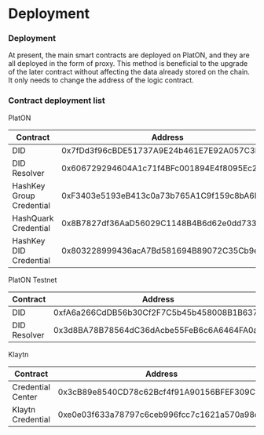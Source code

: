 # Deployment

### Deployment

At present, the main smart contracts are deployed on PlatON, and they are all deployed in the form of proxy. This method is beneficial to the upgrade of the later contract without affecting the data already stored on the chain. It only needs to change the address of the logic contract.

### Contract deployment list

PlatON

| Contract                 | Address                                    |
| ------------------------ | ------------------------------------------ |
| DID                      | 0x7fDd3f96cBDE51737A9E24b461E7E92A057C3BBf |
| DID Resolver             | 0x606729294604A1c71f4BFc001894E4f8095Ec2eF |
| HashKey Group Credential | 0xF3403e5193eB413c0a73b765A1C9f159c8bA6E18 |
| HashQuark Credential     | 0x8B7827df36AaD56029C1148B4B6d62e0dd733406 |
| HashKey DID Credential   | 0x803228999436acA7Bd581694B89072C35Cb9e68d |

PlatON Testnet

| Contract     | Address |
| ------------ | ------- |
| DID          | 0xfA6a266CdDB56b30Cf2F7C5b45b458008B1B637F |
| DID Resolver | 0x3d8BA78B78564dC36dAcbe55FeB6c6A6464FA0a1 |

Klaytn

| Contract          | Address                                    |
| ----------------- | ------------------------------------------ |
| Credential Center | 0x3cB89e8540CD78c62Bcf4f91A90156BFEF309CE0 |
| Klaytn Credential | 0xe0e03f633a78797c6ceb996fcc7c1621a570a98d |
